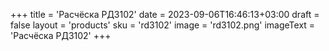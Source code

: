 +++
title = 'Расчёска РД3102'
date = 2023-09-06T16:46:13+03:00
draft = false
layout = 'products'
sku = 'rd3102'
image = 'rd3102.png'
imageText = 'Расчёска РД3102'
+++
